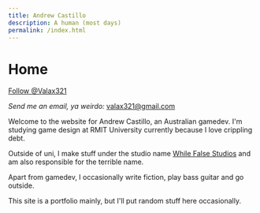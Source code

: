 ```yaml
---
title: Andrew Castillo
description: A human (most days)
permalink: /index.html
---
```


# Home

<a href="https://twitter.com/Valax321" class="twitter-follow-button" data-show-count="false">Follow @Valax321</a><script async src="//platform.twitter.com/widgets.js" charset="utf-8"></script>

*Send me an email, ya weirdo:* <valax321@gmail.com>

Welcome to the website for Andrew Castillo, an Australian gamedev. I'm studying game design at RMIT University currently because I love crippling debt.

Outside of uni, I make stuff under the studio name [While False Studios](http://www.whilefalsestudios.com) and am also responsible for the terrible name.

Apart from gamedev, I occasionally write fiction, play bass guitar and go outside.

This site is a portfolio mainly, but I'll put random stuff here occasionally.
